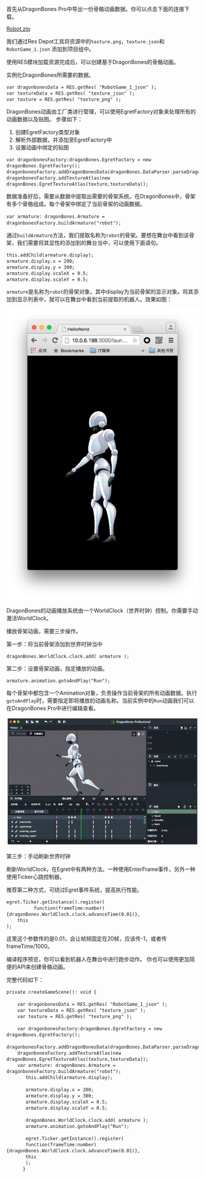 首先从DragonBones Pro中导出一份骨骼动画数据。你可以点击下面的连接下载。

[Robot.zip](http://sedn.egret.com/ueditor/20150701/55937e0a59ba9.zip)

我们通过Res Depot工具将资源中的`texture.png`，`texture.json`和`RobotGame_1.json` 添加到项目组中。

使用RES模块加载资源完成后，可以创建基于DragonBones的骨骼动画。

实例化DragonBones所需要的数据。

```
var dragonbonesData = RES.getRes( "RobotGame_1_json" );  
var textureData = RES.getRes( "texture_json" );  
var texture = RES.getRes( "texture_png" );
```

DragonBones动画由工厂类进行管理，可以使用EgretFactory对象来处理所有的动画数据以及贴图。
步骤如下：

1. 创建EgretFactory类型对象
2. 解析外部数据，并添加至EgretFactory中
3. 设置动画中绑定的贴图

```
var dragonbonesFactory:dragonBones.EgretFactory = new dragonBones.EgretFactory();  
dragonbonesFactory.addDragonBonesData(dragonBones.DataParser.parseDragonBonesData(dragonbonesData));  
dragonbonesFactory.addTextureAtlas(new dragonBones.EgretTextureAtlas(texture,textureData));
```

数据准备好后，需要从数据中提取出需要的骨架系统。在DragonBones中，骨架有多个骨骼组成。每个骨架中绑定了当前骨架的动画数据。

`var armature: dragonBones.Armature = dragonbonesFactory.buildArmature("robot");`

通过`buildArmature`方法，我们提取名称为`robot`的骨架。要想在舞台中看到该骨架，我们需要将其显性的添加到的舞台当中，可以使用下面语句。

```
this.addChild(armature.display);
armature.display.x = 200;
armature.display.y = 300;
armature.display.scaleX = 0.5;
armature.display.scaleY = 0.5;
```

`armature`是名称为`robot`的骨架对象，其中display为当前骨架的显示对象。将其添加到显示列表中，就可以在舞台中看到当前提取的机器人。效果如图：

![](56c3144fce23f.png)

DragonBones的动画播放系统由一个WorldClock（世界时钟）控制。你需要手动激活WorldClock。

播放骨架动画，需要三步操作。

第一步：将当前骨架添加到世界时钟当中

```
dragonBones.WorldClock.clock.add( armature );
```

第二步：设置骨架动画，指定播放的动画。

```
armature.animation.gotoAndPlay("Run");
```

每个骨架中都包含一个Animation对象，负责操作当前骨架的所有动画数据。执行`gotoAndPlay`时，需要指定即将播放的动画名称。当前实例中的`Run`动画我们可以在DragonBones Pro中进行编辑查看。

![](56c314504fd66.png)

第三步：手动刷新世界时钟

刷新WorldClock，在Egret中有两种方法。一种使用EnterFrame事件，另外一种使用Ticker心跳控制器。

推荐第二种方式，可绕过Egret事件系统，提高执行性能。 

```
egret.Ticker.getInstance().register(  
          function(frameTime:number){dragonBones.WorldClock.clock.advanceTime(0.01)},  
    this  
);
```

这里这个参数传的是0.01，会让帧频固定在20帧，应该传-1，或者传frameTime/1000。

编译程序预览，你可以看到机器人在舞台中进行跑步动作。
你也可以使用更加简便的API来创建骨骼动画。

完整代码如下：

```
private createGameScene(): void {
      
    var dragonbonesData = RES.getRes( "RobotGame_1_json" );
    var textureData = RES.getRes( "texture_json" );
    var texture = RES.getRes( "texture_png" );
      
    var dragonbonesFactory:dragonBones.EgretFactory = new dragonBones.EgretFactory();
          dragonbonesFactory.addDragonBonesData(dragonBones.DataParser.parseDragonBonesData(dragonbonesData));
    dragonbonesFactory.addTextureAtlas(new dragonBones.EgretTextureAtlas(texture,textureData));  
    var armature: dragonBones.Armature = dragonbonesFactory.buildArmature("robot");  
       this.addChild(armature.display);  
     
       armature.display.x = 200;  
       armature.display.y = 300;  
       armature.display.scaleX = 0.5;  
       armature.display.scaleY = 0.5;  
     
       dragonBones.WorldClock.clock.add( armature );  
       armature.animation.gotoAndPlay("Run");  
     
       egret.Ticker.getInstance().register(  
       function(frameTime:number){dragonBones.WorldClock.clock.advanceTime(0.01)},  
       this  
       );  
      }
```      
